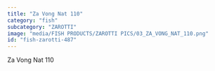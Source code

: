 ```yaml
---
title: "Za Vong Nat 110"
category: "fish"
subcategory: "ZAROTTI"
image: "media/FISH PRODUCTS/ZAROTTI PICS/03_ZA_VONG_NAT_110.png"
id: "fish-zarotti-487"
---
```


Za Vong Nat 110
